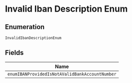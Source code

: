 
# Invalid Iban Description Enum

## Enumeration

`InvalidIbanDescriptionEnum`

## Fields

| Name |
|  --- |
| `enumIBANProvidedIsNotAValidBankAccountNumber` |

